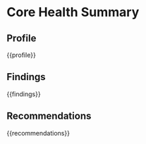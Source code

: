 # Core Health Summary
## Profile
{{profile}}
## Findings
{{findings}}
## Recommendations
{{recommendations}}
